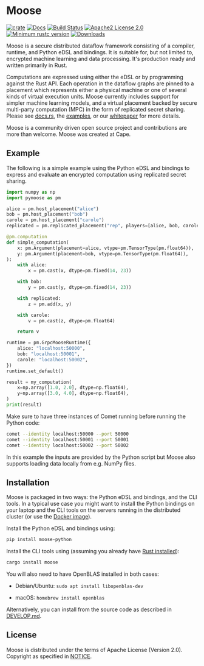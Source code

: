 # Moose

[![crate][crate-image]][crate-link]
[![Docs][docs-image]][docs-link]
[![Build Status][build-image]][build-link]
[![Apache2 License 2.0][license-image]][license-link]
[![Minimum rustc version][rustc-image]][rustc-link]
[![Downloads][downloads-image]][crate-link]

Moose is a secure distributed dataflow framework consisting of a compiler, runtime, and Python eDSL and bindings. It is suitable for, but not limited to, encrypted machine learning and data processing. It's production ready and written primarily in Rust.

Computations are expressed using either the eDSL or by programming against the Rust API. Each operation in the dataflow graphs are pinned to a placement which represents either a physical machine or one of several kinds of virtual execution units. Moose currently includes support for simpler machine learning models, and a virtual placement backed by secure multi-party computation (MPC) in the form of replicated secret sharing. Please see [docs.rs](https://docs.rs/moose/), the [examples](https://github.com/tf-encrypted/moose/tree/main/examples), or our [whitepaper](https://github.com/tf-encrypted/moose-whitepaper) for more details.

Moose is a community driven open source project and contributions are more than welcome. Moose was created at Cape.

## Example

The following is a simple example using the Python eDSL and bindings to express and evaluate an encrypted computation using replicated secret sharing.

```python
import numpy as np
import pymoose as pm

alice = pm.host_placement("alice")
bob = pm.host_placement("bob")
carole = pm.host_placement("carole")
replicated = pm.replicated_placement("rep", players=[alice, bob, carole])

@pm.computation
def simple_computation(
    x: pm.Argument(placement=alice, vtype=pm.TensorType(pm.float64)),
    y: pm.Argument(placement=bob, vtype=pm.TensorType(pm.float64)),
):
    with alice:
        x = pm.cast(x, dtype=pm.fixed(14, 23))

    with bob:
        y = pm.cast(y, dtype=pm.fixed(14, 23))

    with replicated:
        z = pm.add(x, y)

    with carole:
        v = pm.cast(z, dtype=pm.float64)

    return v

runtime = pm.GrpcMooseRuntime({
    alice: "localhost:50000",
    bob: "localhost:50001",
    carole: "localhost:50002",
})
runtime.set_default()

result = my_computation(
    x=np.array([1.0, 2.0], dtype=np.float64),
    y=np.array([3.0, 4.0], dtype=np.float64),
)
print(result)
```

Make sure to have three instances of Comet running before running the Python code:

```sh
comet --identity localhost:50000 --port 50000
comet --identity localhost:50001 --port 50001
comet --identity localhost:50002 --port 50002
```

In this example the inputs are provided by the Python script but Moose also supports loading data locally from e.g. NumPy files.


## Installation

Moose is packaged in two ways: the Python eDSL and bindings, and the CLI tools. In a typical use case you might want to install the Python bindings on your laptop and the CLI tools on the servers running in the distributed cluster (or use the [Docker image](https://hub.docker.com/r/tfencrypted/moose)).

Install the Python eDSL and bindings using:

```sh
pip install moose-python
```

Install the CLI tools using (assuming you already have [Rust installed](https://www.rust-lang.org/learn/get-started)):

```sh
cargo install moose
```

You will also need to have OpenBLAS installed in both cases:

- Debian/Ubuntu: `sudo apt install libopenblas-dev`

- macOS: `homebrew install openblas`

Alternatively, you can install from the source code as described in [DEVELOP.md](./DEVELOP.md).

## License

Moose is distributed under the terms of Apache License (Version 2.0). Copyright as specified in [NOTICE](./NOTICE).


[//]: # (badges)


[crate-image]: https://img.shields.io/crates/v/moose.svg
[crate-link]: https://crates.io/crates/moose
[docs-image]: https://docs.rs/moose/badge.svg
[docs-link]: https://docs.rs/moose
[build-image]: https://github.com/tf-encrypted/moose/workflows/CI/badge.svg
[build-link]: https://github.com/tf-encrypted/moose/actions
[license-image]: https://img.shields.io/badge/license-Apache%20License%202.0-blue.svg?style=flat
[license-link]: https://www.apache.org/licenses/LICENSE-2.0
[rustc-image]: https://img.shields.io/badge/rustc-1.56+-blue.svg
[rustc-link]: https://github.com/tf-encrypted/moose#rust-version-requirements
[downloads-image]: https://img.shields.io/crates/d/moose.svg
